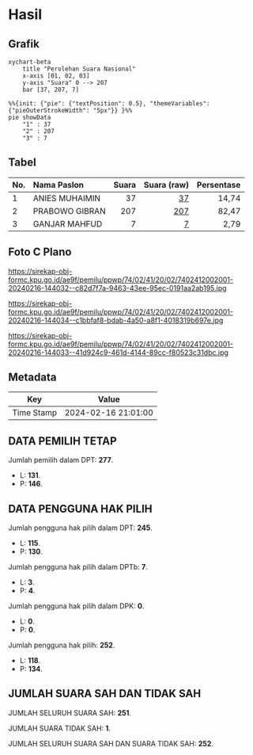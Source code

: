 # Hasil

## Grafik

```mermaid
xychart-beta
    title "Perolehan Suara Nasional"
    x-axis [01, 02, 03]
    y-axis "Suara" 0 --> 207
    bar [37, 207, 7]
```

```mermaid
%%{init: {"pie": {"textPosition": 0.5}, "themeVariables": {"pieOuterStrokeWidth": "5px"}} }%%
pie showData
    "1" : 37
    "2" : 207
    "3" : 7
```

## Tabel

| No. | Nama Paslon    | Suara | Suara (raw) | Persentase |
|:--- |:-------------- | -----:| -----------:| ----------:|
| 1   | ANIES MUHAIMIN | 37    | [37][p-1]   | 14,74      |
| 2   | PRABOWO GIBRAN | 207   | [207][p-2]  | 82,47      |
| 3   | GANJAR MAHFUD  | 7     | [7][p-3]    | 2,79       |


[p-1]: https://github.com/gigit-pemilu/pemilu-2024/blob/main/pilpres/hitung-suara/sub/74-sulawesi-tenggara/sub/02-konawe/sub/41-wonggeduku-barat/sub/2002-puday/sub/001-tps/sub/paslon-1.txt
[p-2]: https://github.com/gigit-pemilu/pemilu-2024/blob/main/pilpres/hitung-suara/sub/74-sulawesi-tenggara/sub/02-konawe/sub/41-wonggeduku-barat/sub/2002-puday/sub/001-tps/sub/paslon-2.txt
[p-3]: https://github.com/gigit-pemilu/pemilu-2024/blob/main/pilpres/hitung-suara/sub/74-sulawesi-tenggara/sub/02-konawe/sub/41-wonggeduku-barat/sub/2002-puday/sub/001-tps/sub/paslon-3.txt

## Foto C Plano

https://sirekap-obj-formc.kpu.go.id/ae9f/pemilu/ppwp/74/02/41/20/02/7402412002001-20240216-144032--c82d7f7a-9463-43ee-95ec-0191aa2ab195.jpg

https://sirekap-obj-formc.kpu.go.id/ae9f/pemilu/ppwp/74/02/41/20/02/7402412002001-20240216-144034--c1bbfaf8-bdab-4a50-a8f1-4018319b697e.jpg

https://sirekap-obj-formc.kpu.go.id/ae9f/pemilu/ppwp/74/02/41/20/02/7402412002001-20240216-144033--41d924c9-461d-4144-89cc-f80523c31dbc.jpg


## Metadata

| Key        | Value               |
| ---------- | ------------------- |
| Time Stamp | 2024-02-16 21:01:00 |


## DATA PEMILIH TETAP

Jumlah pemilih dalam DPT: **277**.
 * L: **131**.
 * P: **146**.

## DATA PENGGUNA HAK PILIH

Jumlah pengguna hak pilih dalam DPT: **245**.
 * L: **115**.
 * P: **130**.

Jumlah pengguna hak pilih dalam DPTb: **7**.
 * L: **3**.
 * P: **4**.

Jumlah pengguna hak pilih dalam DPK: **0**.
 * L: **0**.
 * P: **0**.

Jumlah pengguna hak pilih: **252**.
 * L: **118**.
 * P: **134**.

## JUMLAH SUARA SAH DAN TIDAK SAH

JUMLAH SELURUH SUARA SAH: **251**.

JUMLAH SUARA TIDAK SAH: **1**.

JUMLAH SELURUH SUARA SAH DAN SUARA TIDAK SAH: **252**.


